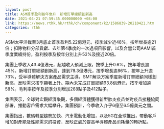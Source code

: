 ```yaml
---
layout: post
title: ASM首季盈利按年急升　新增訂單總額創新高
date: 2021-04-21 07:59:35.000000000 +08:00
link: https://news.rthk.hk/rthk/ch/component/k2/1586839-20210421.htm
categories: rthk
---
```


ASM太平洋截至3月底止首季盈利5.22億港元，按季減少近48%，按年增長逾21倍；扣除物料分部貢獻、去年第4季度的一次過項目影響，以及合營公司AAMI首季度業績持份，盈利按季及按年分別上升53%及接近20倍。

集團上季收入43.4億港元，超越收入預測上限，按季上升0.6%，按年增長逾45%。新增訂單總額創新高，達到78.3億港元，按季增長逾86%，按年上升逾73%，受半導體解決方案產品需求主導。SMT解決方案季度新增訂單總額同樣創新高，反映需求按季顯著上升。期內未完成訂單總額93.8億港元，按季增加逾58%。毛利率按年及按季分別增加268點子及412點子。

集團表示，全球對宏觀經濟樂觀，多個經濟體獲得新型肺炎疫苗並對疫苗接種協同部署，推動客戶需求大幅攀升。集團預計，今季收入介乎6億至6.5億美元之間。

集團指出，數碼轉型趨勢加快、汽車電動化增加，以及5G在全球推出，帶動客戶增加對產能及性能需求的投資，反映正處於提高半導體產品消耗量的轉折點。
